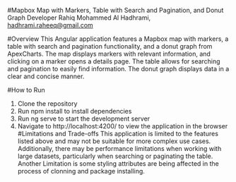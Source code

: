 #Mapbox Map with Markers, Table with Search and Pagination, and Donut Graph
Developer
Rahiq Mohammed Al Hadhrami, hadhrami.raheeq@gmail.com

#Overview
This Angular application features a Mapbox map with markers, a table with search and pagination functionality, and a donut graph from ApexCharts. The map displays markers with relevant information, and clicking on a marker opens a details page. The table allows for searching and pagination to easily find information. The donut graph displays data in a clear and concise manner.

#How to Run
1) Clone the repository
2) Run npm install to install dependencies
3) Run ng serve to start the development server
4) Navigate to http://localhost:4200/ to view the application in the browser
#Limitations and Trade-offs
This application is limited to the features listed above and may not be suitable for more complex use cases. Additionally, there may be performance limitations when working with large datasets, particularly when searching or paginating the table.
Another Limitation is some styling attributes are being affected in the process of clonning and package installing.
